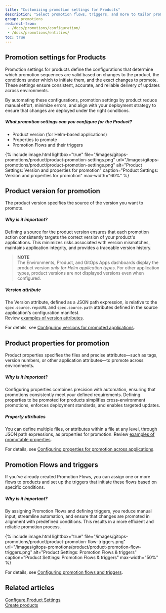```yaml
---
title: "Customizing promotion settings for Products"
description: "Select promotion flows, triggers, and more to tailor promotion settings for product"
group: promotions
redirect-from: 
 - /docs/promotions/configuration/
 - /docs/promotions/entities/
toc: true
---
```


## Promotion settings for Products

Promotion settings for products define the configurations that determine which promotion sequences are valid based on changes to the product, the conditions under which to initiate them, and the exact changes to promote. These settings ensure consistent, accurate, and reliable delivery of updates across environments.

By automating these configurations, promotion settings by product reduce manual effort, minimize errors, and align with your deployment strategy to ensure that changes are deployed under the right conditions.

##### What promotion settings can you configure for the Product?
* Product version (for Helm-based applications)
* Properties to promote
* Promotion Flows and their triggers

{% include 
image.html 
lightbox="true" 
file="/images/gitops-promotions/product/product-promotion-settings.png" 
url="/images/gitops-promotions/product/product-promotion-settings.png"
alt="Product Settings: Version and properties for promotion" 
caption="Product Settings: Version and properties for promotion"
max-width="60%"
%}


## Product version for promotion
The product version specifies the source of the version you want to promote. 


##### Why is it important?
Defining a source for the product version ensures that each promotion action consistently targets the correct version of your product's applications. This minimizes risks associated with version mismatches, maintains application integrity, and provides a traceable version history.


>**NOTE**  
The Environments, Product, and GitOps Apps dashboards display the product version _only for Helm application types_. For other application types, product versions are not displayed versions even when configured.

##### Version attribute
The Version attribute, defined as a JSON path expression, is relative to the `spec.source.repoURL` and `spec.source.path` attributes defined in the source application's configuration manifest.   
Review [examples of version attributes]({{site.baseurl}}/docs/products/promotion-version-properties/#examples-of-version-attributes).

For details, see [Configuring versions for promoted applications]({{site.baseurl}}/docs/products/promotion-version-properties/).


## Product properties for promotion
Product properties specifies the files and precise attributes—such as tags, version numbers, or other application attributes—to promote across environments.

##### Why is it important?
Configuring properties combines precision with automation, ensuring that promotions consistently meet your defined requirements.
Defining properties to be promoted for products simplifies cross-environment promotions, enforces deployment standards, and enables targeted updates.

##### Property attributes
You can define multiple files, or attributes within a file at any level, through JSON path expressions, as properties for promotion. 
Review [examples of promotable properties]({{site.baseurl}}/docs/products/promotion-version-properties/#examples-of-properties-for-promotion).

For details, see [Configuring properties for promotion across applications]({{site.baseurl}}/docs/products/promotion-version-properties/#configuring-properties-for-promotion-across-applications).




## Promotion Flows and triggers

If you’ve already created Promotion Flows, you can assign one or more flows to products and set up the triggers that initiate these flows based on specific conditions.

##### Why is it important?
By assigning Promotion Flows and defining triggers, you reduce manual input, streamline automation, and ensure that changes are promoted in alignment with predefined conditions. This results in a more efficient and reliable promotion process.


{% include
 image.html
 lightbox="true"
 file="/images/gitops-promotions/product/product-promotion-flow-triggers.png"
 url="/images/gitops-promotions/product/product-promotion-flow-triggers.png"
 alt="Product Settings: Promotion Flows & triggers"
 caption="Product Settings: Promotion Flows & triggers"
 max-width="50%"
%}


For details, see [Configuring promotion flows and triggers]({{site.baseurl}}/docs/products/promotion-flow-triggers/).

## Related articles
[Configure Product Settings]({{site.baseurl}}/docs/products/configure-product-settings/)  
[Create products]({{site.baseurl}}/docs/products/create-product/)  
